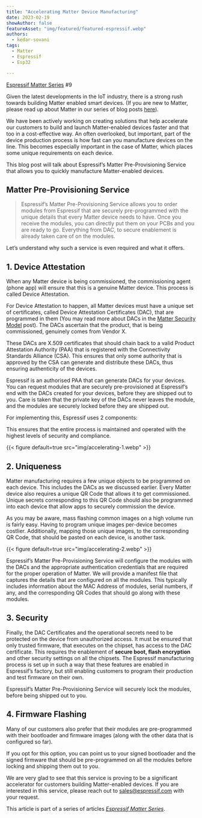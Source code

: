 ```yaml
---
title: "Accelerating Matter Device Manufacturing"
date: 2023-02-19
showAuthor: false
featureAsset: "img/featured/featured-espressif.webp"
authors:
  - kedar-sovani
tags:
  - Matter
  - Espressif
  - Esp32

---
```

[Espressif Matter Series](/blog/matter) #9

Given the latest developments in the IoT industry, there is a strong rush towards building Matter enabled smart devices. (If you are new to Matter, please read up about Matter in our series of blog posts [here](/blog/matter)).

We have been actively working on creating solutions that help accelerate our customers to build and launch Matter-enabled devices faster and that too in a cost-effective way. An often overlooked, but important, part of the device production process is how fast can you manufacture devices on the line. This becomes especially important in the case of Matter, which places some unique requirements on each device.

This blog post will talk about Espressif’s Matter Pre-Provisioning Service that allows you to quickly manufacture Matter-enabled devices.

## Matter Pre-Provisioning Service

> Espressif’s Matter Pre-Provisioning Service allows you to order modules from Espressif that are securely pre-programmed with the unique details that every Matter device needs to have. Once you receive the modules, you can directly put them on your PCBs and you are ready to go. Everything from DAC, to secure enablement is already taken care of on the modules.

Let’s understand why such a service is even required and what it offers.

## 1. Device Attestation

When any Matter device is being commissioned, the commissioning agent (phone app) will ensure that this is a genuine Matter device. This process is called Device Attestation.

For Device Attestation to happen, all Matter devices must have a unique set of certificates, called Device Attestation Certificates (DAC), that are programmed in them (You may read more about DACs in the [Matter Security Model](/matter-security-model-37f806d3b0b2) post). The DACs ascertain that the product, that is being commissioned, genuinely comes from Vendor X.

These DACs are X.509 certificates that should chain back to a valid Product Attestation Authority (PAA) that is registered with the Connectivity Standards Alliance (CSA). This ensures that only some authority that is approved by the CSA can generate and distribute these DACs, thus ensuring authenticity of the devices.

Espressif is an authorised PAA that can generate DACs for your devices. You can request modules that are securely pre-provisioned at Espressif’s end with the DACs created for your devices, before they are shipped out to you. Care is taken that the private key of the DACs never leaves the module, and the modules are securely locked before they are shipped out.

For implementing this, Espressif uses 2 components:

This ensures that the entire process is maintained and operated with the highest levels of security and compliance.

{{< figure
    default=true
    src="img/accelerating-1.webp"
    >}}

## 2. Uniqueness

Matter manufacturing requires a few unique objects to be programmed on each device. This includes the DACs as we discussed earlier. Every Matter device also requires a unique QR Code that allows it to get commissioned. Unique secrets corresponding to this QR Code should also be programmed into each device that allow apps to securely commission the device.

As you may be aware, mass flashing common images on a high volume run is fairly easy. Having to program unique images per-device becomes costlier. Additionally, mapping those unique images, to the corresponding QR Code, that should be pasted on each device, is another task.

{{< figure
    default=true
    src="img/accelerating-2.webp"
    >}}

Espressif’s Matter Pre-Provisioning Service will configure the modules with the DACs and the appropriate authentication credentials that are required for the proper operation of Matter. We will provide a manifest file that captures the details that are configured on all the modules. This typically includes information about the MAC Address of modules, serial numbers, if any, and the corresponding QR Codes that should go along with these modules.

## 3. Security

Finally, the DAC Certificates and the operational secrets need to be protected on the device from unauthorized access. It must be ensured that only trusted firmware, that executes on the chipset, has access to the DAC certificate. This requires the enablement of __secure boot, flash encryption__  and other security settings on all the chipsets. The Espressif manufacturing process is set up in such a way that these features are enabled in Espressif’s factory, but still enabling customers to program their production and test firmware on their own.

Espressif’s Matter Pre-Provisioning Service will securely lock the modules, before being shipped out to you.

## 4. Firmware Flashing

Many of our customers also prefer that their modules are pre-programmed with their bootloader and firmware images (along with the other data that is configured so far).

If you opt for this option, you can point us to your signed bootloader and the signed firmware that should be pre-programmed on all the modules before locking and shipping them out to you.

We are very glad to see that this service is proving to be a significant accelerator for customers building Matter-enabled devices. If you are interested in this service, please reach out to [sales@espressif.com](mailto:sales@espressif.com) with your request.

This article is part of a series of articles [*Espressif Matter Series*](/blog/matter).
